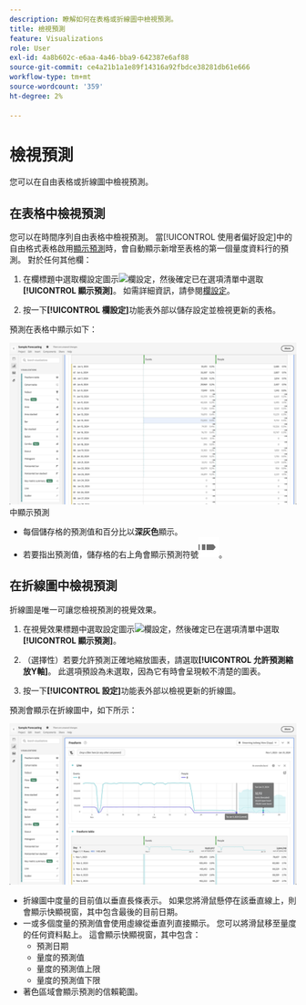 ```yaml
---
description: 瞭解如何在表格或折線圖中檢視預測。
title: 檢視預測
feature: Visualizations
role: User
exl-id: 4a8b602c-e6aa-4a46-bba9-642387e6af88
source-git-commit: ce4a21b1a1e89f14316a92fbdce38281db61e666
workflow-type: tm+mt
source-wordcount: '359'
ht-degree: 2%

---
```


# 檢視預測

您可以在自由表格或折線圖中檢視預測。

## 在表格中檢視預測

您可以在時間序列自由表格中檢視預測。 當[!UICONTROL 使用者偏好設定]中的自由格式表格啟用[顯示預測](../user-preferences.md)時，會自動顯示新增至表格的第一個量度資料行的預測。 對於任何其他欄：

1. 在欄標題中選取欄設定圖示![欄設定](https://spectrum.adobe.com/static/icons/workflow_18/Smock_Settings_18_N.svg)，然後確定已在選項清單中選取&#x200B;**[!UICONTROL 顯示預測]**。 如需詳細資訊，請參閱[欄設定](../visualizations/freeform-table/column-row-settings/column-settings.md)。

1. 按一下&#x200B;**[!UICONTROL 欄設定]**&#x200B;功能表外部以儲存設定並檢視更新的表格。

預測在表格中顯示如下：

![在資料表](assets/show-forecast-table.png)中顯示預測

* 每個儲存格的預測值和百分比以&#x200B;**深灰色**&#x200B;顯示。
* 若要指出預測值，儲存格的右上角會顯示預測符號![ForecastAnalytics](/help/assets/icons/ForecastAnalytics.svg)。


## 在折線圖中檢視預測

折線圖是唯一可讓您檢視預測的視覺效果。

1. 在視覺效果標題中選取設定圖示![欄設定](https://spectrum.adobe.com/static/icons/workflow_18/Smock_Settings_18_N.svg)，然後確定已在選項清單中選取&#x200B;**[!UICONTROL 顯示預測]**。

1. （選擇性）若要允許預測正確地縮放圖表，請選取&#x200B;**[!UICONTROL 允許預測縮放Y軸]**。 此選項預設為未選取，因為它有時會呈現較不清楚的圖表。

1. 按一下&#x200B;**[!UICONTROL 設定]**&#x200B;功能表外部以檢視更新的折線圖。

預測會顯示在折線圖中，如下所示：

![在折線圖中顯示預測](assets/show-forecast-linechart.png)

* 折線圖中度量的目前值以垂直長條表示。 如果您將滑鼠懸停在該垂直線上，則會顯示快顯視窗，其中包含最後的目前日期。
* 一或多個度量的預測值會使用虛線從垂直列直接顯示。 您可以將滑鼠移至量度的任何資料點上。 這會顯示快顯視窗，其中包含：
   * 預測日期
   * 量度的預測值
   * 量度的預測值上限
   * 量度的預測值下限
* 著色區域會顯示預測的信賴範圍。
